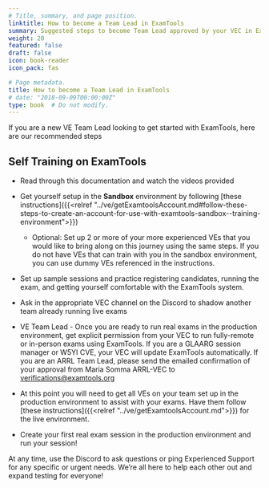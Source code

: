 ```yaml
---
# Title, summary, and page position.
linktitle: How to become a Team Lead in ExamTools
summary: Suggested steps to become Team Lead approved by your VEC in ExamTools
weight: 20
featured: false
draft: false
icon: book-reader
icon_pack: fas

# Page metadata.
title: How to become a Team Lead in ExamTools
# date: "2018-09-09T00:00:00Z"
type: book  # Do not modify.
---
```


If you are a new VE Team Lead looking to get started with ExamTools, here are our recommended steps

## Self Training on ExamTools

* Read through this documentation and watch the videos provided

* Get yourself setup in the **Sandbox** environment by following [these instructions]({{<relref "../ve/getExamtoolsAccount.md#follow-these-steps-to-create-an-account-for-use-with-examtools-sandbox--training-environment">}})

  * Optional: Set up 2 or more of your more experienced VEs that you would like to bring along on this journey using the same steps. If you do not have VEs that can train with you in the sandbox environment, you can use dummy VEs referenced in the instructions.

* Set up sample sessions and practice registering candidates, running the exam, and getting yourself comfortable with the ExamTools system.

* Ask in the appropriate VEC channel on the Discord to shadow another team already running live exams

* VE Team Lead - Once you are ready to run real exams in the production environment, get explicit permission from your VEC to run fully-remote or in-person exams using ExamTools.  If you are a GLAARG session manager or W5YI CVE, your VEC will update ExamTools automatically.  If you are an ARRL Team Lead, please send the emailed confirmation of your approval from Maria Somma ARRL-VEC to verifications@examtools.org

* At this point you will need to get all VEs on your team set up in the production environment to assist with your exams. Have them follow [these instructions]({{<relref "../ve/getExamtoolsAccount.md">}}) for the live environment.

* Create your first real exam session in the production environment and run your session!

At any time, use the Discord to ask questions or ping Experienced Support for any specific or urgent needs. We’re all here to help each other out and expand testing for everyone!
